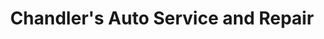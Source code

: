 ---
title: "Chandler's Auto Service and Repair"
url: /sanford/chandlers-auto-service-and-repair/
shop: Autowerkstatt
---